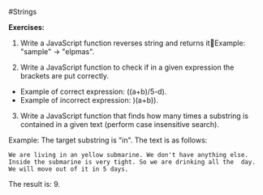 #Strings

**Exercises:**

01. Write a JavaScript function reverses string and returns itExample: "sample" -> "elpmas".

02. Write a JavaScript function to check if in a given expression the brackets are put correctly.
 * Example of correct expression: ((a+b)/5-d).
 * Example of incorrect expression: )(a+b)).

03. Write a JavaScript function that finds how many times a substring is contained in a given text (perform case insensitive search).

 Example: The target substring is "in". The text is as follows:
 ```
 We are living in an yellow submarine. We don't have anything else. Inside the submarine is very tight. So we are drinking all the  day. We will move out of it in 5 days.
 ```
 The result is: 9.
